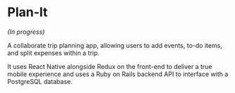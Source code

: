# Plan-It
*(In progress)*

A collaborate trip planning app, allowing users to add events, to-do items, and split expenses within a trip.

It uses React Native alongside Redux on the front-end to deliver a true mobile experience and uses a Ruby on Rails backend API to interface with a PostgreSQL database.

<!-- ### Working Demo -->

